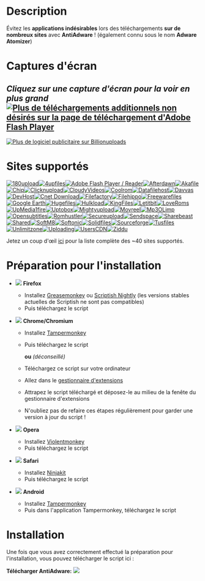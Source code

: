 # Description

Évitez les **applications indésirables** lors des téléchargements **sur de nombreux sites** avec **AntiAdware** ! (également connu sous le nom **Adware Atomizer**)

# Captures d'écran
*Cliquez sur une capture d'écran pour la voir en plus grand*
[![Plus de téléchargements additionnels non désirés sur la page de téléchargement d'Adobe Flash Player](https://i.imgur.com/9v4EzlIh.png "Plus de téléchargements additionnels non désirés sur la page de téléchargement d'Adobe Flash Player")](https://i.imgur.com/9v4EzlI.png)
---------------------------------------
[![Plus de logiciel publicitaire sur Billionuploads](https://i.imgur.com/BaIQYADh.png "Plus de logiciel publicitaire sur Billionuploads")](https://i.imgur.com/BaIQYAD.png)

# Sites supportés
[![180upload](https://i.imgur.com/dW7jcQ7.png "180upload")![4upfiles](https://i.imgur.com/QJhQFDP.png "4upfiles")![Adobe Flash Player / Reader](https://i.imgur.com/SvLjgIf.png "Adobe Flash Player / Reader")![Afterdawn](https://i.imgur.com/CDxX9AX.png "Afterdawn")![Akafile](https://i.imgur.com/4wVFAm8.png "Akafile")![Chip](https://i.imgur.com/UiH9cvh.png "Chip")![Clicknupload](https://i.imgur.com/PAYfKmH.png "Clicknupload")![CloudyVideos](https://i.imgur.com/riYex5l.png "CloudyVideos")![Coolrom](https://i.imgur.com/ezguqmD.png "Coolrom")![Datafilehost](https://i.imgur.com/y5uKbBC.png "Datafilehost")![Davvas](https://i.imgur.com/Eh6QnwZ.png "Davvas")![DevHost](https://i.imgur.com/Eh6QnwZ.png "DevHost")![Cnet Download](https://i.imgur.com/B7nIZg7.png "Cnet Download")![Filefactory](https://i.imgur.com/Eh6QnwZ.png "Filefactory")![Filehippo](https://i.imgur.com/ZeiBRrt.png "Filehippo")![Freewarefiles](https://i.imgur.com/ST2ihXt.png "Freewarefiles")
![Google Earth](https://i.imgur.com/Ma9NZ6l.png "Google Earth")![Hugefiles](https://i.imgur.com/ay3VE9G.png "Hugefiles")![Hulkload](https://i.imgur.com/9fYQMWz.png "Hulkload")![KingFiles](https://i.imgur.com/Eh6QnwZ.png "KingFiles")![Letitbit](https://i.imgur.com/eVRYCNs.png "Letitbit")![LoveRoms](https://i.imgur.com/n1c9KHY.png "LoveRoms")![UpMedia1fire](https://i.imgur.com/AH8D75T.png "UpMedia1fire")![Uptobox](https://i.imgur.com/HgqSsEu.png "Uptobox")![Mightyupload](https://i.imgur.com/Eh6QnwZ.png "Mightyupload")![Movreel](https://i.imgur.com/Eh6QnwZ.png "Movreel")![Mp3OLimp](https://i.imgur.com/6I9TKeB.png "Mp3OLimp")![Opensubtitles](https://i.imgur.com/etDajvg.png "Opensubtitles")![Romhustler](https://i.imgur.com/wup392J.png "Romhustler")![Secureupload](https://i.imgur.com/eQ06o7i.png "Secureupload")![Sendspace](https://i.imgur.com/7gx1svU.png "Sendspace")![Sharebeast](https://i.imgur.com/PAUqYgu.png "Sharebeast")![Shared](https://i.imgur.com/onpVg02.png "Shared")![SoftM8](https://i.imgur.com/YcCYuvK.png "SoftM8")![Softonic](https://i.imgur.com/zVF1jat.png "Softonic")![Solidfiles](https://i.imgur.com/rtXgrpz.png "Solidfiles")![Sourceforge](https://i.imgur.com/HKfnAiF.png "Sourceforge")![Tusfiles](https://i.imgur.com/7sZA4re.png "Tusfiles")![Unlimitzone](https://i.imgur.com/FLJWebZ.png "Unlimitzone")![Uploading](https://i.imgur.com/nf0jqv9.png "Uploading")![UsersCDN](https://i.imgur.com/AR3vvNQ.png "UsersCDN")![Ziddu](https://i.imgur.com/QESaPBE.png "Ziddu")](https://github.com/HandyUserscripts/AntiAdware/wiki/Supported-Websites)

Jetez un coup d'œil [ici](https://github.com/HandyUserscripts/AntiAdware/wiki/Supported-Websites) pour la liste complète des ~40 sites supportés.

# Préparation pour l'installation

- ![](https://i.imgur.com/zD5npRg.png) **Firefox**
  - Installez [Greasemonkey](https://addons.mozilla.org/firefox/addon/greasemonkey/) ou [Scriptish Nightly](https://github.com/scriptish/scriptish-nightlies/releases) (les versions stables actuelles de Scriptish ne sont pas compatibles)
  - Puis téléchargez le script

- ![](https://i.imgur.com/IVru2Aw.png) **Chrome/Chromium**
  - Installez [Tampermonkey](https://chrome.google.com/webstore/detail/tampermonkey/dhdgffkkebhmkfjojejmpbldmpobfkfo/)
  - Puis téléchargez le script

    **ou** *(déconseillé)*

  - Téléchargez ce script sur votre ordinateur
  - Allez dans le [gestionnaire d'extensions](https://i.imgur.com/8ALV1pq.png)
  - Attrapez le script téléchargé et déposez-le au milieu de la fenête du gestionnaire d'extensions
  - N'oubliez pas de refaire ces étapes régulièrement pour garder une version à jour du script !

- ![](https://i.imgur.com/P1R4aMx.png) **Opera**
  - Installez [Violentmonkey](https://addons.opera.com/en/extensions/details/violent-monkey/)
  - Puis téléchargez le script

- ![](https://i.imgur.com/pUhViGt.png) **Safari**
  - Installez [Ninjakit](http://ss-o.net/safari/extension/NinjaKit.safariextz)
  - Puis téléchargez le script

- ![](https://i.imgur.com/DDd2ihc.png) **Android**
  - Installez [Tampermonkey](https://play.google.com/store/apps/details?id=net.biniok.tampermonkey)
  - Puis dans l'application Tampermonkey, téléchargez le script

# Installation

Une fois que vous avez correctement effectué la préparation pour l'installation, vous pouvez télécharger le script ici :

**Télécharger AntiAdware:** [![](https://i.imgur.com/0KCjrsZ.png)](https://bit.ly/AntiAdware)
